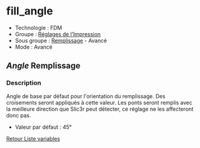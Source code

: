 # fill_angle

* Technologie : FDM
* Groupe : [Réglages de l'Impression](../print_settings/print_settings.md)
* Sous groupe : [Remplissage](../print_settings/print_settings.md#remplissage) - Avancé
* Mode : Avancé

## *Angle* Remplissage

### Description

Angle de base par défaut pour l'orientation du remplissage. Des croisements seront appliqués à cette valeur.
Les ponts seront remplis avec la meilleure direction que Slic3r peut détecter, ce réglage ne les affecteront donc pas.

* Valeur par défaut : 45°

[Retour Liste variables](variable_list.md)